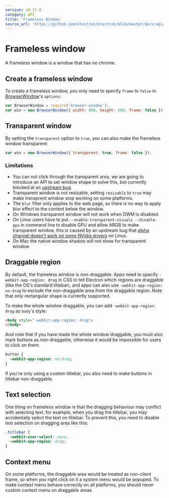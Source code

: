```yaml
---
version: v0.27.0
category: API
title: 'Frameless Window'
source_url: 'https://github.com/electron/electron/blob/master/docs/api/frameless-window.md'
---
```


# Frameless window

A frameless window is a window that has no chrome.

## Create a frameless window

To create a frameless window, you only need to specify `frame` to `false` in
[BrowserWindow](http://electron.atom.io/docs/v0.27.0/api/browser-window)'s `options`:


```javascript
var BrowserWindow = require('browser-window');
var win = new BrowserWindow({ width: 800, height: 600, frame: false });
```

## Transparent window

By setting the `transparent` option to `true`, you can also make the frameless
window transparent:

```javascript
var win = new BrowserWindow({ transparent: true, frame: false });
```

### Limitations

* You can not click through the transparent area, we are going to introduce an
  API to set window shape to solve this, but currently blocked at an
  [upstream bug](https://code.google.com/p/chromium/issues/detail?id=387234).
* Transparent window is not resizable, setting `resizable` to `true` may make
  transprent window stop working on some platforms.
* The `blur` filter only applies to the web page, so there is no way to apply
  blur effect to the content below the window.
* On Windows transparent window will not work when DWM is disabled.
* On Linux users have to put `--enable-transparent-visuals --disable-gpu` in
  command line to disable GPU and allow ARGB to make transparent window, this is
  caused by an upstream bug that [alpha channel doesn't work on some NVidia
  drivers](https://code.google.com/p/chromium/issues/detail?id=369209) on Linux.
* On Mac the native window shadow will not show for transparent window.

## Draggable region

By default, the frameless window is non-draggable. Apps need to specify
`-webkit-app-region: drag` in CSS to tell Electron which regions are draggable
(like the OS's standard titlebar), and apps can also use
`-webkit-app-region: no-drag` to exclude the non-draggable area from the
 draggable region. Note that only rectangular shape is currently supported.

To make the whole window draggable, you can add `-webkit-app-region: drag` as
`body`'s style:

```html
<body style="-webkit-app-region: drag">
</body>
```

And note that if you have made the whole window draggable, you must also mark
buttons as non-draggable, otherwise it would be impossible for users to click on
them:

```css
button {
  -webkit-app-region: no-drag;
}
```

If you're only using a custom titlebar, you also need to make buttons in
titlebar non-draggable.

## Text selection

One thing on frameless window is that the dragging behaviour may conflict with
selecting text, for example, when you drag the titlebar, you may accidentally
select the text on titlebar. To prevent this, you need to disable text
selection on dragging area like this:

```css
.titlebar {
  -webkit-user-select: none;
  -webkit-app-region: drag;
}
```

## Context menu

On some platforms, the draggable area would be treated as non-client frame, so
when you right click on it a system menu would be popuped. To make context menu
behave correctly on all platforms, you should never custom context menu on
draggable areas.
